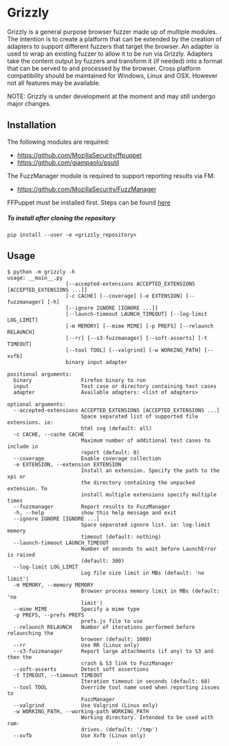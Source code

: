 Grizzly
=======

Grizzly is a general purpose browser fuzzer made up of multiple modules.
The intention is to create a platform that can be extended by the creation of adapters to support
different fuzzers that target the browser.
An adapter is used to wrap an existing fuzzer to allow it to be run via Grizzly.
Adapters take the content output by fuzzers and transform it (if needed) into a format that can
be served to and processed by the browser.
Cross platform compatibility should be maintained for Windows, Linux and OSX.
However not all features may be available.

NOTE: Grizzly is under development at the moment and may still undergo major changes.

Installation
------------
The following modules are required:
* https://github.com/MozillaSecurity/ffpuppet
* https://github.com/giampaolo/psutil

The FuzzManager module is required to support reporting results via FM:
 * https://github.com/MozillaSecurity/FuzzManager

FFPuppet must be installed first. Steps can be found [here](https://github.com/MozillaSecurity/ffpuppet#installation)

##### To install after cloning the repository
    pip install --user -e <grizzly_repository>

Usage
-----
```
$ python -m grizzly -h
usage: __main__.py
                   [--accepted-extensions ACCEPTED_EXTENSIONS [ACCEPTED_EXTENSIONS ...]]
                   [-c CACHE] [--coverage] [-e EXTENSION] [--fuzzmanager] [-h]
                   [--ignore IGNORE [IGNORE ...]]
                   [--launch-timeout LAUNCH_TIMEOUT] [--log-limit LOG_LIMIT]
                   [-m MEMORY] [--mime MIME] [-p PREFS] [--relaunch RELAUNCH]
                   [--rr] [--s3-fuzzmanager] [--soft-asserts] [-t TIMEOUT]
                   [--tool TOOL] [--valgrind] [-w WORKING_PATH] [--xvfb]
                   binary input adapter

positional arguments:
  binary                Firefox binary to run
  input                 Test case or directory containing test cases
  adapter               Available adapters: <list of adapters>

optional arguments:
  --accepted-extensions ACCEPTED_EXTENSIONS [ACCEPTED_EXTENSIONS ...]
                        Space separated list of supported file extensions. ie:
                        html svg (default: all)
  -c CACHE, --cache CACHE
                        Maximum number of additional test cases to include in
                        report (default: 0)
  --coverage            Enable coverage collection
  -e EXTENSION, --extension EXTENSION
                        Install an extension. Specify the path to the xpi or
                        the directory containing the unpacked extension. To
                        install multiple extensions specify multiple times
  --fuzzmanager         Report results to FuzzManager
  -h, --help            show this help message and exit
  --ignore IGNORE [IGNORE ...]
                        Space separated ignore list. ie: log-limit memory
                        timeout (default: nothing)
  --launch-timeout LAUNCH_TIMEOUT
                        Number of seconds to wait before LaunchError is raised
                        (default: 300)
  --log-limit LOG_LIMIT
                        Log file size limit in MBs (default: 'no limit')
  -m MEMORY, --memory MEMORY
                        Browser process memory limit in MBs (default: 'no
                        limit')
  --mime MIME           Specify a mime type
  -p PREFS, --prefs PREFS
                        prefs.js file to use
  --relaunch RELAUNCH   Number of iterations performed before relaunching the
                        browser (default: 1000)
  --rr                  Use RR (Linux only)
  --s3-fuzzmanager      Report large attachments (if any) to S3 and then the
                        crash & S3 link to FuzzManager
  --soft-asserts        Detect soft assertions
  -t TIMEOUT, --timeout TIMEOUT
                        Iteration timeout in seconds (default: 60)
  --tool TOOL           Override tool name used when reporting issues to
                        FuzzManager
  --valgrind            Use Valgrind (Linux only)
  -w WORKING_PATH, --working-path WORKING_PATH
                        Working directory. Intended to be used with ram-
                        drives. (default: '/tmp')
  --xvfb                Use Xvfb (Linux only)
```
